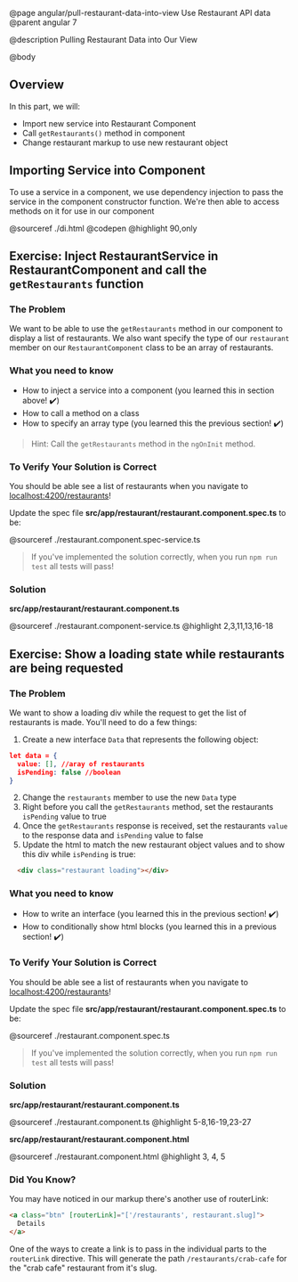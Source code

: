 @page angular/pull-restaurant-data-into-view Use Restaurant API data
@parent angular 7

@description Pulling Restaurant Data into Our View

@body

## Overview

In this part, we will:

- Import new service into Restaurant Component
- Call `getRestaurants()` method in component
- Change restaurant markup to use new restaurant object

## Importing Service into Component

To use a service in a component, we use dependency injection to pass the service in the component constructor function. We're then able to access methods on it for use in our component

@sourceref ./di.html
@codepen
@highlight 90,only

## Exercise: Inject RestaurantService in RestaurantComponent and call the `getRestaurants` function

### The Problem

We want to be able to use the `getRestaurants` method in our component to display a list of restaurants. We also want specify the type of our `restaurant` member on our `RestaurantComponent` class to be an array of restaurants.

### What you need to know

- How to inject a service into a component (you learned this in section above! ✔️)
- How to call a method on a class
- How to specify an array type (you learned this the previous section! ✔️)

> Hint: Call the `getRestaurants` method in the `ngOnInit` method.

### To Verify Your Solution is Correct

You should be able see a list of restaurants when you navigate to <a href="http://localhost:4200/restaurants" target="\_blank">localhost:4200/restaurants</a>!

Update the spec file  __src/app/restaurant/restaurant.component.spec.ts__ to be:

@sourceref ./restaurant.component.spec-service.ts

> If you've implemented the solution correctly, when you run `npm run test` all tests will pass!

### Solution

__src/app/restaurant/restaurant.component.ts__

@sourceref ./restaurant.component-service.ts
@highlight 2,3,11,13,16-18

## Exercise: Show a loading state while restaurants are being requested

### The Problem

We want to show a loading div while the request to get the list of restaurants is made. You'll need to do a few things:

1. Create a new interface `Data` that represents the following object:

  ```json
  let data = {
    value: [], //aray of restaurants
    isPending: false //boolean 
  }
  ```

2. Change the `restaurants` member to use the new `Data` type
3. Right before you call the `getRestaurants` method, set the restaurants `isPending` value to true
4. Once the `getRestaurants` response is received, set the restaurants `value` to the response data and `isPending` value to false
5. Update the html to match the new restaurant object values and to show this div while `isPending` is true:

  ```html
    <div class="restaurant loading"></div>
  ```

### What you need to know

- How to write an interface (you learned this in the previous section! ✔️)
- How to conditionally show html blocks (you learned this in a previous section! ✔️)

### To Verify Your Solution is Correct

You should be able see a list of restaurants when you navigate to <a href="http://localhost:4200/restaurants" target="\_blank">localhost:4200/restaurants</a>!

Update the spec file  __src/app/restaurant/restaurant.component.spec.ts__ to be:

@sourceref ./restaurant.component.spec.ts

> If you've implemented the solution correctly, when you run `npm run test` all tests will pass!

### Solution

__src/app/restaurant/restaurant.component.ts__

@sourceref ./restaurant.component.ts
@highlight 5-8,16-19,23-27

__src/app/restaurant/restaurant.component.html__

@sourceref ./restaurant.component.html
@highlight 3, 4, 5

### Did You Know?

You may have noticed in our markup there's another use of routerLink:

```html
<a class="btn" [routerLink]="['/restaurants', restaurant.slug]">
  Details
</a>
```

One of the ways to create a link is to pass in the individual parts to the `routerLink` directive. This will generate the path `/restaurants/crab-cafe` for the "crab cafe" restaurant from it's slug.